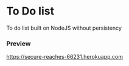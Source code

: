 # To Do list

To do list built on NodeJS without persistency

### Preview

https://secure-reaches-66231.herokuapp.com
